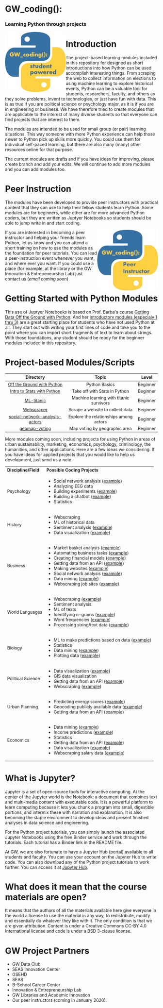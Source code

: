 
# GW_coding():
### Learning Python through projects
 <img align="left" src="/images/Python%20Logo%20Student%20Powered.jpg" alt="GW Python Logo"
	title="GW Python Logo" width="200" height="198" />
  
# Introduction
The project-based learning modules included in this repository for designed as short introductions into how Python can be used accomplish interesting things. From scraping the web to collect information on elections to using machine learning to explore historical events, Python can be a valuable tool for students, researchers, faculty, and others as they solve problems, invent to technologies, or just have fun with data.  This is as true if you are political science or psychology major, as it is if you are in engineering or business.  We have therefore tried to create modules that are applicable to the interest of many diverse students so that everyone can find projects that are interest to them. 

The modules are intended to be used for small group (or pair) learning situations. This way someone with more Python experience can help those newer to Python pick up skills more quickly.  You could use them for individual self-paced learning, but there are also many (many) other resources online for that purpose.

The current modules are drafts and if you have ideas for improving, please create branch and add your edits. We will continue to add more modules and you can add modules too.

# Peer Instruction
The modules have been developed to provide peer instructors with practical content that they can use to help their fellow students learn Python. Some modules are for beginners, while other are for more advanced Python coders, but they are written as Juptyer Notebooks so students should be able to jump write in and start coding. 

<img align="right" src="/images/Python%20Logo%20Peer%20Instructor.jpg" alt="GW Python Peer Logo"
	title="GW Python Peer Logo" width="200" height="200" />
	
If you are interested in becoming a peer instructor and helping your friends learn Python, let us know and you can attend a short training on how to use the modules as the foundation for peer tutorials. You can lead a peer-instruction event whenever you want, and where ever you want. If you could use a place (for example, at the library or the GW Innovation & Entrepeneurship Lab) just contact us (*email coming soon*)

# Getting Started with Python Modules
This use of Juptyer Notebooks is based on Prof. Barba's course [Getting Data Off the Ground with Python](https://openedx.seas.gwu.edu/courses/course-v1:GW+EngComp1+2018/about).  And her [introductory modules (especialy 1 thru 3)](https://github.com/engineersCode/EngComp1_offtheground/tree/master/notebooks_en) are a great starting place for students who have not used Python at all.  They start out with writing your first lines of code and take you to the point where you can import short fragments of text to learn about strings.  With those foundations, any student should be ready for the beginner modules included in this repository.

# Project-based Modules/Scripts

| Directory  | Topic       | Level |
| :-----------: | :-----------------: | :-----------------: |
| [Off the Ground with Python](https://openedx.seas.gwu.edu/courses/course-v1:GW+EngComp1+2018/about)  | Python Basics | Beginner |
| [Intro to Stats with Python](https://openedx.seas.gwu.edu/courses/course-v1:GW+EngComp2+2018/about)  | Take off with Stats in Python | Beginner |
| [ML-titanic](https://github.com/gwu-libraries/python-learning-examples/tree/master/ML-titanic)  | Machine learning with titanic survivors      | Beginner |
| [Webscraper](https://github.com/gwu-libraries/python-learning-examples/tree/master/Webscraper)    | Scrape a website to collect data      | Beginner |
| [social-network-analysis-actors](https://github.com/gwu-libraries/python-learning-examples/tree/master/social-network-analysis-actors)     | Explore the relationships among actors | Beginner |
| [geomap-voting](https://github.com/gwu-libraries/python-learning-examples/tree/master/geomap-voting)     | Map voting by geographic area | Beginner |

More modules coming soon, including projects for using Python in areas of urban sustainability, marketing, economics, psychology, criminology, the humanities, and other applications.  Here are a few ideas we considering. If you have ideas for applied projects that you would like to help us development, just send us a note.

<table>
  <tr>
   <td><strong>Discipline/Field</strong>
   </td>
   <td><strong>Possible Coding Projects</strong>
   </td>
  </tr>
  <tr>
   <td>Psychology
   </td>
   <td>
<ul>

<li>Social network analysis (<a href="https://github.com/ericmjl/Network-Analysis-Made-Simple">example</a>)

<li>Analyzing EEG data

<li>Building experiments (<a href="https://blog.efpsa.org/2016/07/12/python-programming-in-psychology-from-data-collection-to-analysis/">example</a>)

<li>Building a chatbot  (<a href="https://www.simplifiedpython.net/python-chatbot/">example</a>)

<li>Statistics
</li>
</ul>
   </td>
  </tr>
  <tr>
   <td>History
   </td>
   <td>
<ul>

<li>Webscraping

<li>ML of historical data

<li>Sentiment analysis (<a href="https://www.analyticsvidhya.com/blog/2016/02/step-step-guide-building-sentiment-analysis-model-graphlab/">example</a>)

<li>Data visualization (<a href="https://programminghistorian.org/en/lessons/visualizing-with-bokeh">example</a>)
</li>
</ul>
   </td>
  </tr>
  <tr>
   <td>Business
   </td>
   <td>
<ul>

<li>Market basket analysis (<a href="https://pbpython.com/market-basket-analysis.html">example</a>)

<li>Automating business tasks (<a href="https://pbpython.com/papermil-rclone-report-1.html">example</a>)

<li>Creating financial models (<a href="https://pbpython.com/amortization-model.html">example</a>)

<li>Getting data from an API (<a href="https://github.com/LibraryOfCongress/data-exploration/blob/master/ChronAm%20API%20Samples.ipynb">example</a>)

<li>Making websites (<a href="https://pythonspot.com/flask-web-app-with-python/">example</a>)

<li>Social network analysis (<a href="https://github.com/baguy/influenciometer/blob/master/.ipynb_checkpoints/Projeto%20Tcc%20Influenciometro-checkpoint.ipynb">example</a>)

<li>Data mining (<a href="https://programminghistorian.org/en/lessons/text-mining-with-extracted-features">example</a>)

<li>Webscraping job sites (<a href="https://blog.floydhub.com/web-scraping-with-python/">example</a>)
</li>
</ul>
   </td>
  </tr>
  <tr>
   <td>World Languages
   </td>
   <td>
<ul>

<li>Webscraping (<a href="https://divybramhecha.tech/web-scrapping-with-beautiful-soup-part-1a/">example</a>)

<li>Sentiment analysis

<li>ML of texts

<li>Identifying n-grams (<a href="https://programminghistorian.org/en/lessons/keywords-in-context-using-n-grams">example</a>)

<li>Word frequencies (<a href="https://github.com/luonglearnstocode/Python4Research/tree/master/Case%20Study%202%20-%20Language%20Processing">example</a>)

<li>Processing string/text data (<a href="https://github.com/elliewix/humanities-python-tour">example</a>)
</li>
</ul>
   </td>
  </tr>
  <tr>
   <td>Biology
   </td>
   <td>
<ul>

<li>ML to make predictions based on data (<a href="https://machinelearningmastery.com/machine-learning-in-python-step-by-step/">example</a>)

<li>Statistics

<li>Data mining (<a href="https://programminghistorian.org/en/lessons/text-mining-with-extracted-features">example</a>)

<li>Plotting data (<a href="https://github.com/luonglearnstocode/Python4Research/tree/master/Case%20Study%205%20-%20Bird%20Migration">example</a>)
</li>
</ul>
   </td>
  </tr>
  <tr>
   <td>Political Science
   </td>
   <td>
<ul>

<li>Data visualization (<a href="https://docs.google.com/document/d/1bK-LYG6yflLPVmO6BsvCvdtPNkkHvkhbTVuQ1n5zako/edit">example</a>)

<li>GIS data visualization

<li>Getting data from an API (<a href="https://github.com/LibraryOfCongress/data-exploration/blob/master/ChronAm%20API%20Samples.ipynb">example</a>)

<li>Webscraping (<a href="https://www.learndatasci.com/tutorials/ultimate-guide-web-scraping-w-python-requests-and-beautifulsoup/">example</a>)
</li>
</ul>
   </td>
  </tr>
  <tr>
   <td>Urban Planning
   </td>
   <td>
<ul>

<li>Predicting energy scores (<a href="https://towardsdatascience.com/a-complete-machine-learning-walk-through-in-python-part-one-c62152f39420">example</a>)

<li>Geocoding publicly available data (<a href="https://programminghistorian.org/en/lessons/mapping-with-python-leaflet">example</a>)

<li>Getting data from an API (<a href="https://github.com/LibraryOfCongress/data-exploration/blob/master/ChronAm%20API%20Samples.ipynb">example</a>)
</li>
</ul>
   </td>
  </tr>
  <tr>
   <td>Economics
   </td>
   <td>
<ul>

<li>Data mining (<a href="https://programminghistorian.org/en/lessons/text-mining-with-extracted-features">example</a>)

<li>Income predictions (<a href="https://medium.com/@umagunturi789/adult-income-prediction-using-python-1d716f700b4e">example</a>)

<li>Statistics

<li>Getting data from an API (<a href="https://github.com/LibraryOfCongress/data-exploration/blob/master/ChronAm%20API%20Samples.ipynb">example</a>)

<li>Data visualization (<a href="https://docs.google.com/document/d/1bK-LYG6yflLPVmO6BsvCvdtPNkkHvkhbTVuQ1n5zako/edit">example</a>)

<li>Webscraping salary data (<a href="https://towardsdatascience.com/web-scraping-regular-expressions-and-data-visualization-doing-it-all-in-python-37a1aade7924">example</a>)
</li>
</ul>
   </td>
  </tr>
</table>



# What is Jupyter?
Jupyter is a set of open-source tools for interactive computing. At the center of the Jupyter world is the Notebook: a document that combines text and multi-media content with executable code. It is a powerful platform to learn computing because it lets you chunk a program into small, digestible portions, and intermix these with narration and explanation. It is also becoming the staple environment to develop ideas and present finished analyses in data science and engineering.

For the Python project tutorials, you can simply launch the associated Jupyter Notebooks using the free Binder service and work through the tutorials. Each tutorial has a Binder link in the README file. 

At GW, we are also fortunate to have a Jupyter Hub (portal) available to all students and faculty. You can use your account on the Jupyter Hub to write code. You can also download any of the Python project tutorials to work further.  You can access it at [Jupyter Hub](https://go.gwu.edu/jhub).

# What does it mean that the course materials are open?
It means that the authors of all the materials available here give everyone in the world a license to use the material in any way, to redistribute, modify and essentially do whatever they like with it. The only condition is that we are given attribution. Content is under a Creative Commons CC-BY 4.0 International license and code is under a BSD 3-clause license.

# GW Project Partners
- GW Data Club
- SEAS Innovation Center
- GSEHD
- SEAS 
- B-School Career Center
- Innovation & Entrepreneurship Lab
- GW Libraries and Academic Innovation
- Our peer instructors (coming in January 2020). 


